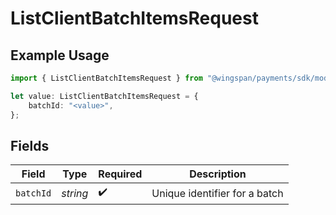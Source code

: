 # ListClientBatchItemsRequest

## Example Usage

```typescript
import { ListClientBatchItemsRequest } from "@wingspan/payments/sdk/models/operations";

let value: ListClientBatchItemsRequest = {
    batchId: "<value>",
};
```

## Fields

| Field                         | Type                          | Required                      | Description                   |
| ----------------------------- | ----------------------------- | ----------------------------- | ----------------------------- |
| `batchId`                     | *string*                      | :heavy_check_mark:            | Unique identifier for a batch |